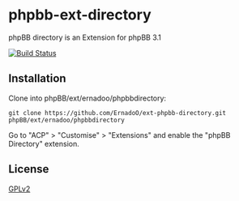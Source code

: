 phpbb-ext-directory
===================

phpBB directory is an Extension for phpBB 3.1

[![Build Status](https://api.travis-ci.org/ErnadoO/ext-phpbb-directory.png)](https://travis-ci.org/ErnadoO/ext-phpbb-directory)

## Installation

Clone into phpBB/ext/ernadoo/phpbbdirectory:

    git clone https://github.com/ErnadoO/ext-phpbb-directory.git phpBB/ext/ernadoo/phpbbdirectory

Go to "ACP" > "Customise" > "Extensions" and enable the "phpBB Directory" extension.

## License

[GPLv2](LICENSE)